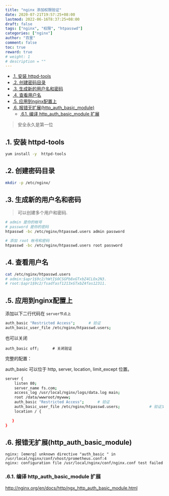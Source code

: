 ```yaml
---
title: "nginx 添加权限验证"
date: 2020-07-21T19:57:25+08:00
lastmod: 2022-06-16T8:37:25+08:00
draft: false
tags: ["nginx", "权限", "htpasswd"]
categories: ["nginx"]
author: "百里"
comment: false
toc: true
reward: true
# weight: 1
# description = ""
---
```

<!-- TOC -->

- [.1. 安装 httpd-tools](#1-安装-httpd-tools)
- [.2. 创建密码目录](#2-创建密码目录)
- [.3. 生成新的用户名和密码](#3-生成新的用户名和密码)
- [.4. 查看用户名](#4-查看用户名)
- [.5. 应用到nginx配置上](#5-应用到nginx配置上)
- [.6. 报错无扩展(http_auth_basic_module)](#6-报错无扩展http_auth_basic_module)
  - [.6.1. 编译 http_auth_basic_module 扩展](#61-编译-http_auth_basic_module-扩展)

<!-- /TOC -->
> 安全永久是第一位

## .1. 安装 httpd-tools

````sh
yum install -y  httpd-tools 
````

## .2. 创建密码目录

```sh
mkdir -p /etc/nginx/
```

## .3. 生成新的用户名和密码

> 可以创建多个用户和密码.

```sh
# admin 是你的帐号
# password 是你的密码
htpasswd -bc /etc/nginx/htpasswd.users admin password

# 添加 root 帐号和密码
htpasswd -bc /etc/nginx/htpasswd.users root password
```

## .4. 查看用户名

```sh
cat /etc/nginx/htpasswd.users 
# admin:$apr1$9c2/hWtI$0CSGPb8xGTxbZ4CLOx2N3.
# root:$apr1$9c2/fsadfasf1213xGTxbZ4fas12311.
```

## .5. 应用到nginx配置上

添加以下二行代码在 `server节点上`

```sh
auth_basic "Restricted Access";      # 验证
auth_basic_user_file /etc/nginx/htpasswd.users;    
```

也可以关闭

```shell
auth_basic off;      # 关闭验证
```

完整的配置：

auth_basic 可以位于 http, server, location, limit_except 位置。

```sh
server {
    listen 80;
    server_name fs.com;
    access_log /usr/local/nginx/logs/data.log main;
    root /data/wwwroot/mywww;
    auth_basic "Restricted Access";      # 验证
    auth_basic_user_file /etc/nginx/htpasswd.users;             # 验证文件
    location / {
     
   }
}
```

## .6. 报错无扩展(http_auth_basic_module)

```shell
nginx: [emerg] unknown directive "auth_basic " in /usr/local/nginx/conf/vhost/prometheus.conf:4
nginx: configuration file /usr/local/nginx/conf/nginx.conf test failed
```

### .6.1. 编译 http_auth_basic_module 扩展

<http://nginx.org/en/docs/http/ngx_http_auth_basic_module.html>
